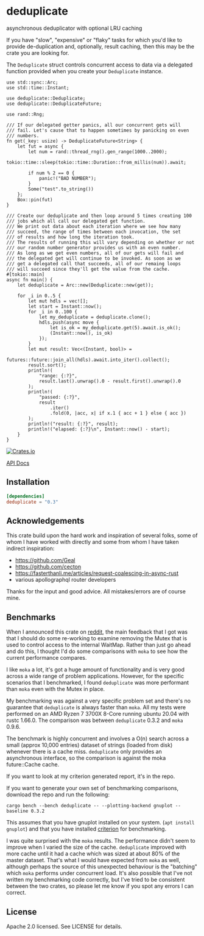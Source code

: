 # deduplicate
asynchronous deduplicator with optional LRU caching

If you have "slow", "expensive" or "flaky" tasks for which you'd like to provide de-duplication and, optionally, result caching, then this may be the crate you are looking for.

The `Deduplicate` struct controls concurrent access to data via a delegated function provided when you create your `Deduplicate` instance.

```
use std::sync::Arc;
use std::time::Instant;

use deduplicate::Deduplicate;
use deduplicate::DeduplicateFuture;

use rand::Rng;

/// If our delegated getter panics, all our concurrent gets will
/// fail. Let's cause that to happen sometimes by panicking on even
/// numbers.
fn get(_key: usize) -> DeduplicateFuture<String> {
    let fut = async {
        let num = rand::thread_rng().gen_range(1000..2000);
        tokio::time::sleep(tokio::time::Duration::from_millis(num)).await;

        if num % 2 == 0 {
            panic!("BAD NUMBER");
        }
        Some("test".to_string())
    };
    Box::pin(fut)
}

/// Create our deduplicate and then loop around 5 times creating 100
/// jobs which all call our delegated get function.
/// We print out data about each iteration where we see how many
/// succeed, the range of times between each invocation, the set
/// of results and how long the iteration took.
/// The results of running this will vary depending on whether or not
/// our random number generator provides us with an even number.
/// As long as we get even numbers, all of our gets will fail and
/// the delegated get will continue to be invoked. As soon as we
/// get a delegated call that succeeds, all of our remaing loops
/// will succeed since they'll get the value from the cache.
#[tokio::main]
async fn main() {
    let deduplicate = Arc::new(Deduplicate::new(get));

    for _i in 0..5 {
        let mut hdls = vec![];
        let start = Instant::now();
        for _i in 0..100 {
            let my_deduplicate = deduplicate.clone();
            hdls.push(async move {
                let is_ok = my_deduplicate.get(5).await.is_ok();
                (Instant::now(), is_ok)
            });
        }
        let mut result: Vec<(Instant, bool)> =
            futures::future::join_all(hdls).await.into_iter().collect();
        result.sort();
        println!(
            "range: {:?}",
            result.last().unwrap().0 - result.first().unwrap().0
        );
        println!(
            "passed: {:?}",
            result
                .iter()
                .fold(0, |acc, x| if x.1 { acc + 1 } else { acc })
        );
        println!("result: {:?}", result);
        println!("elapsed: {:?}\n", Instant::now() - start);
    }
}
```

[![Crates.io](https://img.shields.io/crates/v/deduplicate.svg)](https://crates.io/crates/deduplicate)

[API Docs](https://docs.rs/deduplicate/latest/deduplicate)

## Installation

```toml
[dependencies]
deduplicate = "0.3"
```

## Acknowledgements

This crate build upon the hard work and inspiration of several folks, some of whom I have worked with directly and some from whom I have taken indirect inspiration:
 - https://github.com/Geal
 - https://github.com/cecton
 - https://fasterthanli.me/articles/request-coalescing-in-async-rust
 - various apollographql router developers

Thanks for the input and good advice. All mistakes/errors are of course mine.

## Benchmarks

When I announced this crate on [reddit](https://www.reddit.com/r/rust/comments/yt9yaz/caching_asynchronous_request_deduplication/), the main feedback that I got was that I should do some re-working to examine removing the Mutex that is used to control access to the internal WaitMap. Rather than just go ahead and do this, I thought I'd do some comparisons with `moka` to see how the current performance compares.

I like `moka` a lot, it's got a huge amount of functionality and is very good across a wide range of problem applications. However, for the specific scenarios that I benchmarked, I found `deduplicate` was more performant than `moka` even with the Mutex in place.

My benchmarking was against a very specific problem set and there's no guarantee that `deduplicate` is always faster than `moka`. All my tests were performed on an AMD Ryzen 7 3700X 8-Core running ubuntu 20.04 with rustc 1.66.0. The comparison was between `deduplicate` 0.3.2 and `moka` 0.9.6.

The benchmark is highly concurrent and involves a O(n) search across a small (approx 10,000 entries) dataset of strings (loaded from disk) whenever there is a cache miss. `deduplicate` only provides an asynchronous interface, so the comparison is against the moka future::Cache cache.

If you want to look at my criterion generated report, it's in the repo.

If you want to generate your own set of benchmarking comparisons, download the repo and run the following:

```
cargo bench --bench deduplicate -- --plotting-backend gnuplot --baseline 0.3.2
```

This assumes that you have gnuplot installed on your system. (`apt install gnuplot`) and that you have installed [criterion](https://crates.io/crates/cargo-criterion) for benchmarking.

I was quite surprised with the `moka` results. The performance didn't seem to improve when I varied the size of the cache. `deduplicate` improved with more cache until it had a cache which was sized at about 80% of the master dataset. That's what I would have expected from `moka` as well, although perhaps the source of this unexpected behaviour is the "batching" which `moka` performs under concurrent load. It's also possible that I've not written my benchmarking code correctly, but I've tried to be consistent between the two crates, so please let me know if you spot any errors I can correct.

## License

Apache 2.0 licensed. See LICENSE for details.
